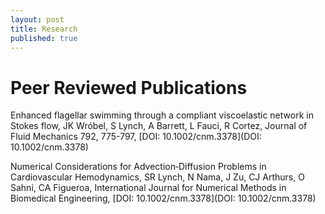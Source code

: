 ```yaml
---
layout: post
title: Research
published: true
---
```

# Peer Reviewed Publications

Enhanced flagellar swimming through a compliant viscoelastic network in Stokes flow, JK Wróbel, S Lynch, A Barrett, L Fauci, R Cortez, Journal of Fluid Mechanics 792, 775-797, [DOI: 10.1002/cnm.3378](DOI: 10.1002/cnm.3378)

Numerical Considerations for Advection‐Diffusion Problems in Cardiovascular Hemodynamics, SR Lynch, N Nama, J Zu, CJ Arthurs, O Sahni, CA Figueroa, International Journal for Numerical Methods in Biomedical Engineering, [DOI: 10.1002/cnm.3378](DOI: 10.1002/cnm.3378)
